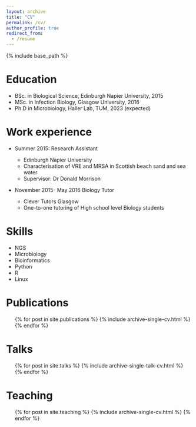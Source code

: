 ```yaml
---
layout: archive
title: "CV"
permalink: /cv/
author_profile: true
redirect_from:
  - /resume
---
```


{% include base_path %}

Education
======
* BSc. in Biological Science, Edinburgh Napier University, 2015
* MSc. in Infection Biology, Glasgow University, 2016
* Ph.D in Microbiology, Haller Lab, TUM, 2023 (expected)

Work experience
======
* Summer 2015: Research Assistant
  * Edinburgh Napier University
  * Characterisation of VRE and MRSA in Scottish beach sand and sea water 
  * Supervisor: Dr Donald Morrison

* November 2015- May 2016 Biology Tutor
  * Clever Tutors Glasgow
  * One-to-one tutoring of High school level Biology students
  
Skills
======
* NGS
* Microbiology
* Bioinformatics
* Python
* R
* Linux

Publications
======
  <ul>{% for post in site.publications %}
    {% include archive-single-cv.html %}
  {% endfor %}</ul>
  
Talks
======
  <ul>{% for post in site.talks %}
    {% include archive-single-talk-cv.html %}
  {% endfor %}</ul>
  
Teaching
======
  <ul>{% for post in site.teaching %}
    {% include archive-single-cv.html %}
  {% endfor %}</ul>
